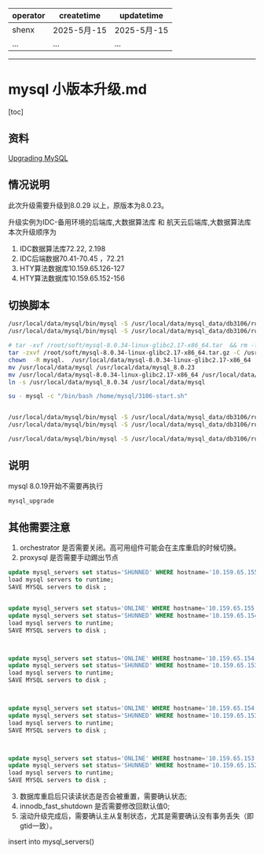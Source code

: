 | operator | createtime | updatetime |
| ---- | ---- | ---- |
| shenx | 2025-5月-15 | 2025-5月-15  |
| ... | ... | ... |
---

# mysql 小版本升级.md

[toc]

## 资料

[Upgrading MySQL](https://dev.mysql.com/doc/refman/8.0/en/upgrade-binary-package.html)

## 情况说明

此次升级需要升级到8.0.29 以上，原版本为8.0.23。  

升级实例为IDC-备用环境的后端库,大数据算法库 和 航天云后端库,大数据算法库  
本次升级顺序为  
1. IDC数据算法库72.22, 2.198
2. IDC后端数据70.41-70.45 ，72.21
3. HTY算法数据库10.159.65.126-127 
4. HTY算法数据库10.159.65.152-156

## 切换脚本

```bash
/usr/local/data/mysql/bin/mysql -S /usr/local/data/mysql_data/db3106/run/mysql3106.sock -e "set global innodb_fast_shutdown=0; show variables like 'innodb_fast_shutdown';"
/usr/local/data/mysql/bin/mysql -S /usr/local/data/mysql_data/db3106/run/mysql3106.sock -e "shutdown;"

# tar -xvf /root/soft/mysql-8.0.34-linux-glibc2.17-x86_64.tar  && rm -f  /root/soft/mysql-8.0.34-linux-glibc2.17-x86_64.tar
tar -zxvf /root/soft/mysql-8.0.34-linux-glibc2.17-x86_64.tar.gz -C /usr/local/data/
chown  -R mysql.  /usr/local/data/mysql-8.0.34-linux-glibc2.17-x86_64
mv /usr/local/data/mysql /usr/local/data/mysql_8.0.23
mv /usr/local/data/mysql-8.0.34-linux-glibc2.17-x86_64 /usr/local/data/mysql_8.0.34
ln -s /usr/local/data/mysql_8.0.34 /usr/local/data/mysql

su - mysql -c "/bin/bash /home/mysql/3106-start.sh"


/usr/local/data/mysql/bin/mysql -S /usr/local/data/mysql_data/db3106/run/mysql3106.sock -e "select @@version ;show slave status ;"
/usr/local/data/mysql/bin/mysql -S /usr/local/data/mysql_data/db3106/run/mysql3106.sock -e "start slave ;show slave status ;"

/usr/local/data/mysql/bin/mysql -S /usr/local/data/mysql_data/db3106/run/mysql3106.sock -e "show slave status ;"
```

## 说明

mysql 8.0.19开始不需要再执行

```sql
mysql_upgrade
```

## 其他需要注意

1. orchestrator 是否需要关闭。高可用组件可能会在主库重启的时候切换。
2. proxysql 是否需要手动踢出节点
```sql
update mysql_servers set status='SHUNNED' WHERE hostname='10.159.65.155';
load mysql servers to runtime;
SAVE MYSQL servers to disk ;


update mysql_servers set status='ONLINE' WHERE hostname='10.159.65.155';
update mysql_servers set status='SHUNNED' WHERE hostname='10.159.65.154';
load mysql servers to runtime;
SAVE MYSQL servers to disk ;



update mysql_servers set status='ONLINE' WHERE hostname='10.159.65.154';
update mysql_servers set status='SHUNNED' WHERE hostname='10.159.65.153';
load mysql servers to runtime;
SAVE MYSQL servers to disk ;



update mysql_servers set status='ONLINE' WHERE hostname='10.159.65.154';
update mysql_servers set status='SHUNNED' WHERE hostname='10.159.65.153';
load mysql servers to runtime;
SAVE MYSQL servers to disk ;



update mysql_servers set status='ONLINE' WHERE hostname='10.159.65.153';
update mysql_servers set status='SHUNNED' WHERE hostname='10.159.65.152';
load mysql servers to runtime;
SAVE MYSQL servers to disk ;
```

3. 数据库重启后只读读状态是否会被重置，需要确认状态;
4. innodb_fast_shutdown 是否需要修改回默认值0;
5. 滚动升级完成后，需要确认主从复制状态，尤其是需要确认没有事务丢失（即gtid一致）。

insert into mysql_servers()